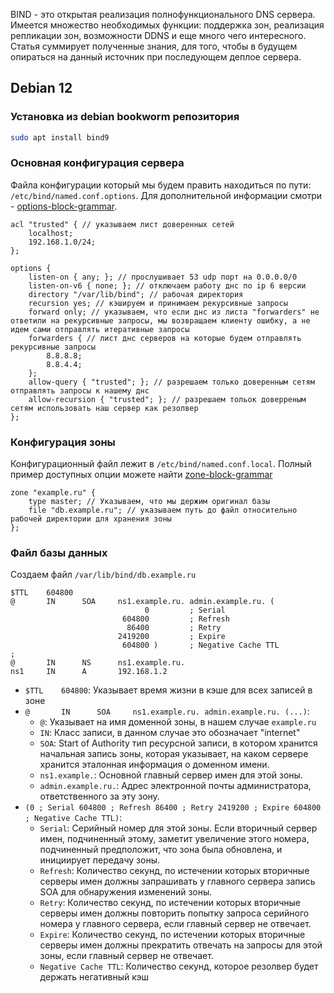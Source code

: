 BIND - это открытая реализация полнофункционального DNS сервера. Имеется множество необходимых функции: поддержка зон, реализация репликации зон, возможности DDNS и еще много чего интересного. Статья суммирует полученные знания, для того, чтобы в будущем опираться на данный источник при последующем деплое сервера.
## Debian 12
### Установка из debian bookworm репозитория 
``` sh
sudo apt install bind9
```
### Основная конфигурация сервера
Файла конфигурации который мы будем править находиться по пути: `/etc/bind/named.conf.options`. Для дополнительной информации смотри - [options-block-grammar](https://bind9.readthedocs.io/en/v9.20.7/reference.html#options-block-grammar). 
```
acl "trusted" { // указываем лист доверенных сетей
	localhost;
	192.168.1.0/24;
};

options {
	listen-on { any; }; // прослушивает 53 udp порт на 0.0.0.0/0
	listen-on-v6 { none; }; // отключаем работу днс по ip 6 версии
	directory "/var/lib/bind"; // рабочая директория
	recursion yes; // кэшируем и принимаем рекурсивные запросы
	forward only; // указываем, что если днс из листа "forwarders" не ответили на рекурсивные запросы, мы возвращаем клиенту ошибку, а не идем сами отправлять итеративные запросы
	forwarders { // лист днс серверов на которые будем отправлять рекурсивные запросы
		8.8.8.8;
		8.8.4.4;
	};
	allow-query { "trusted"; }; // разрешаем только доверенным сетям отправлять запросы к нашему днс 
	allow-recursion { "trusted"; }; // разрешаем тольок доверреным сетям использовать наш сервер как резолвер
};
```
### Конфигурация зоны
Конфигурационный файл лежит в `/etc/bind/named.conf.local`. Полный пример доступных опции можете найти [zone-block-grammar](https://bind9.readthedocs.io/en/v9.20.7/reference.html#zone-block-grammar)
```
zone "example.ru" {
	type master; // Указываем, что мы держим оригинал базы
	file "db.example.ru"; // указываем путь до файл относительно рабочей директории для хранения зоны
};
```
### Файл базы данных
Создаем файл `/var/lib/bind/db.example.ru`
```
$TTL    604800
@       IN      SOA     ns1.example.ru. admin.example.ru. (
                              0         ; Serial
                         604800         ; Refresh
                          86400         ; Retry
                        2419200         ; Expire
                         604800 )       ; Negative Cache TTL
;
@       IN      NS      ns1.example.ru.
ns1     IN      A       192.168.1.2
```

- `$TTL    604800`: Указывает время жизни в кэше для всех записей в зоне
- `@       IN      SOA     ns1.example.ru. admin.example.ru. (...)`:
	- `@`: Указывает на имя доменной зоны, в нашем случае `example.ru`
	- `IN`: Класс записи, в данном случае это обозначает "internet"
	- `SOA`:  Start of Authority тип ресурсной записи, в котором хранится начальная запись зоны, которая указывает, на каком сервере хранится эталонная информация о доменном имени.
	- `ns1.example.`: Основной главный сервер имен для этой зоны.
	- `admin.example.ru.`: Адрес электронной почты администратора, ответственного за эту зону.
- `(0 ; Serial 604800 ; Refresh 86400 ; Retry 2419200 ; Expire 604800 ; Negative Cache TTL)`:
	- `Serial`: Серийный номер для этой зоны. Если вторичный сервер имен, подчиненный этому, заметит увеличение этого номера, подчиненный предположит, что зона была обновлена, и инициирует передачу зоны.
	- `Refresh`: Количество секунд, по истечении которых вторичные серверы имен должны запрашивать у главного сервера запись SOA для обнаружения изменений зоны.
	- `Retry`: Количество секунд, по истечении которых вторичные серверы имен должны повторить попытку запроса серийного номера у главного сервера, если главный сервер не отвечает.
	- `Expire`: Количество секунд, по истечении которых вторичные серверы имен должны прекратить отвечать на запросы для этой зоны, если главный сервер не отвечает.
	- `Negative Cache TTL`: Количество секунд, которое резолвер будет держать негативный кэш
